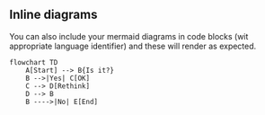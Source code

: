 ## Inline diagrams

You can also include your mermaid diagrams in code blocks (wit appropriate language identifier) and these will render as expected.

```mermaid
flowchart TD
    A[Start] --> B{Is it?}
    B -->|Yes| C[OK]
    C --> D[Rethink]
    D --> B
    B ---->|No| E[End]
```
